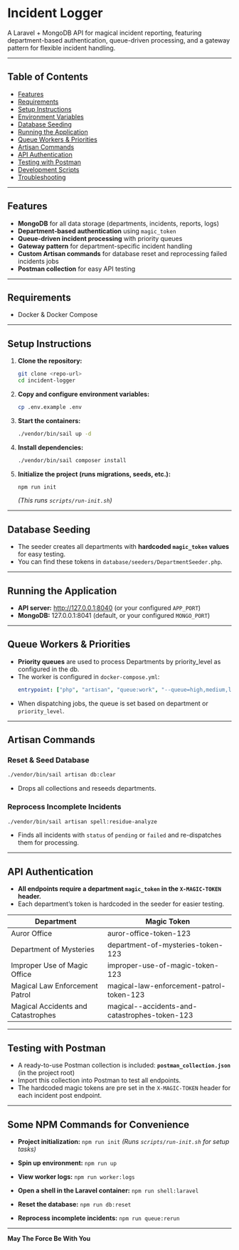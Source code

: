 # Incident Logger

A Laravel + MongoDB API for magical incident reporting, featuring department-based authentication, queue-driven processing, and a gateway pattern for flexible incident handling.

---

## Table of Contents

- [Features](#features)
- [Requirements](#requirements)
- [Setup Instructions](#setup-instructions)
- [Environment Variables](#environment-variables)
- [Database Seeding](#database-seeding)
- [Running the Application](#running-the-application)
- [Queue Workers & Priorities](#queue-workers--priorities)
- [Artisan Commands](#artisan-commands)
- [API Authentication](#api-authentication)
- [Testing with Postman](#testing-with-postman)
- [Development Scripts](#development-scripts)
- [Troubleshooting](#troubleshooting)

---

## Features

- **MongoDB** for all data storage (departments, incidents, reports, logs)
- **Department-based authentication** using `magic_token`
- **Queue-driven incident processing** with priority queues
- **Gateway pattern** for department-specific incident handling
- **Custom Artisan commands** for database reset and reprocessing failed incidents jobs
- **Postman collection** for easy API testing

---

## Requirements

- Docker & Docker Compose

---

## Setup Instructions

1. **Clone the repository:**
    ```sh
    git clone <repo-url>
    cd incident-logger
    ```

2. **Copy and configure environment variables:**
    ```sh
    cp .env.example .env
    ```

3. **Start the containers:**
    ```sh
    ./vendor/bin/sail up -d
    ```

4. **Install dependencies:**
    ```sh
    ./vendor/bin/sail composer install
    ```

5. **Initialize the project (runs migrations, seeds, etc.):**
    ```sh
    npm run init
    ```
    *(This runs `scripts/run-init.sh`)*

---

## Database Seeding

- The seeder creates all departments with **hardcoded `magic_token` values** for easy testing.
- You can find these tokens in `database/seeders/DepartmentSeeder.php`.

---

## Running the Application

- **API server:** http://127.0.0.1:8040 (or your configured `APP_PORT`)
- **MongoDB:** 127.0.0.1:8041 (default, or your configured `MONGO_PORT`)

---

## Queue Workers & Priorities

- **Priority queues** are used to process Departments by priority_level as configured in the db.
- The worker is configured in `docker-compose.yml`:
    ```yaml
    entrypoint: ["php", "artisan", "queue:work", "--queue=high,medium,low"]
    ```
- When dispatching jobs, the queue is set based on department or `priority_level`.

---

## Artisan Commands

### **Reset & Seed Database**
```sh
./vendor/bin/sail artisan db:clear
```
- Drops all collections and reseeds departments.

### **Reprocess Incomplete Incidents**
```sh
./vendor/bin/sail artisan spell:residue-analyze
```
- Finds all incidents with `status` of `pending` or `failed` and re-dispatches them for processing.

---

## API Authentication

- **All endpoints require a department `magic_token` in the `X-MAGIC-TOKEN` header.**
- Each department’s token is hardcoded in the seeder for easier testing.

| Department                          | Magic Token                                   |
|-------------------------------------|-----------------------------------------------|
| Auror Office                        | auror-office-token-123                        |
| Department of Mysteries             | department-of-mysteries-token-123             |
| Improper Use of Magic Office        | improper-use-of-magic-token-123               |
| Magical Law Enforcement Patrol      | magical-law-enforcement-patrol-token-123      |
| Magical Accidents and Catastrophes  | magical--accidents-and-catastrophes-token-123 |

---

## Testing with Postman

- A ready-to-use Postman collection is included:
  **`postman_collection.json`** (in the project root)
- Import this collection into Postman to test all endpoints.
- The hardcoded magic tokens are pre set in the `X-MAGIC-TOKEN` header for each incident post endpoint.

---

## Some NPM Commands for Convenience

- **Project initialization:**
  `npm run init`
  *(Runs `scripts/run-init.sh` for setup tasks)*

- **Spin up environment:**
  `npm run up`

- **View worker logs:**
  `npm run worker:logs`

- **Open a shell in the Laravel container:**
  `npm run shell:laravel`

- **Reset the database:**
  `npm run db:reset`

- **Reprocess incomplete incidents:**
  `npm run queue:rerun`

---

**May The Force Be With You**
